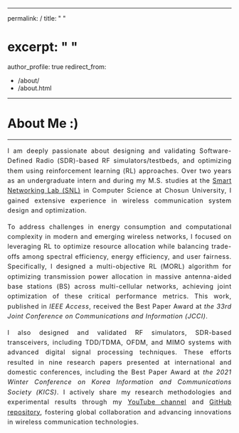 <!-- ---
permalink: /
title: " "
# excerpt: " "
author_profile: true
redirect_from: 
  - /about/
  - /about.html
---

<h1>About Me :&#41;</h1>
------
I am deeply passionate about designing and validating Software-Defined Radio (SDR)-based RF simulators/testbeds, and optimizing them using reinforcement learning (RL) approaches. Over two years as an undergraduate intern and during my M.S. studies at the <a href="https://sites.google.com/view/smart-networking/member" target="_blank" rel="noopener noreferrer">Smart Networking Lab (SNL)</a> in Computer Science at Chosun University, I gained extensive experience in wireless communication system design and optimization.

To address challenges in energy consumption and computational complexity in modern and emerging wireless networks, I focused on leveraging RL to optimize resource allocation while balancing trade-offs among spectral efficiency, energy efficiency, and user fairness. Specifically, I designed a multi-objective RL (MORL) algorithm for optimizing transmission power allocation in massive antenna-aided base stations (BS) across multi-cellular networks, achieving joint optimization of these critical performance metrics. This work, published in _IEEE Access_, received the Best Paper Award at _the 33rd Joint Conference on Communications and Information (JCCI)_.

I also designed and validated RF simulators, SDR-based transceivers, including TDD/TDMA, OFDM, and MIMO systems with advanced digital signal processing techniques. These efforts resulted in nine research papers presented at international and domestic conferences, including the Best Paper Award at _the 2021 Winter Conference on Korea Information and Communications Society (KICS)_. I actively share my research methodologies and experimental results through my <a href="https://www.youtube.com/channel/UCZI9JfPn_Nk6HVkl2aAj4xA" target="_blank" rel="noopener noreferrer">YouTube channel</a> and <a href="https://github.com/FIVEYOUNGWOO" target="_blank" rel="noopener noreferrer">GitHub repository</a>, fostering global collaboration and advancing innovations in wireless communication technologies. -->

---
permalink: /
title: " "
# excerpt: " "
author_profile: true
redirect_from: 
  - /about/
  - /about.html
---

<style>
  /* 텍스트 컨테이너 스타일 */
  .uniform-text {
    max-width: 800px;      /* 원하는 최대 너비 설정 */
    margin: 0 auto;        /* 중앙 정렬 */
    text-align: justify;   /* 양쪽 정렬로 문단 채우기 */
    letter-spacing: 0.05em;/* 자간 조절 (필요에 따라 값 조정) */
    line-height: 1.6;      /* 줄 간격 조정 */
  }
</style>

<h1>About Me :&#41;</h1>
<hr>

<div class="uniform-text">
I am deeply passionate about designing and validating Software-Defined Radio (SDR)-based RF simulators/testbeds, and optimizing them using reinforcement learning (RL) approaches. Over two years as an undergraduate intern and during my M.S. studies at the <a href="https://sites.google.com/view/smart-networking/member" target="_blank" rel="noopener noreferrer">Smart Networking Lab (SNL)</a> in Computer Science at Chosun University, I gained extensive experience in wireless communication system design and optimization.

To address challenges in energy consumption and computational complexity in modern and emerging wireless networks, I focused on leveraging RL to optimize resource allocation while balancing trade-offs among spectral efficiency, energy efficiency, and user fairness. Specifically, I designed a multi-objective RL (MORL) algorithm for optimizing transmission power allocation in massive antenna-aided base stations (BS) across multi-cellular networks, achieving joint optimization of these critical performance metrics. This work, published in _IEEE Access_, received the Best Paper Award at _the 33rd Joint Conference on Communications and Information (JCCI)_.

I also designed and validated RF simulators, SDR-based transceivers, including TDD/TDMA, OFDM, and MIMO systems with advanced digital signal processing techniques. These efforts resulted in nine research papers presented at international and domestic conferences, including the Best Paper Award at _the 2021 Winter Conference on Korea Information and Communications Society (KICS)_. I actively share my research methodologies and experimental results through my <a href="https://www.youtube.com/channel/UCZI9JfPn_Nk6HVkl2aAj4xA" target="_blank" rel="noopener noreferrer">YouTube channel</a> and <a href="https://github.com/FIVEYOUNGWOO" target="_blank" rel="noopener noreferrer">GitHub repository</a>, fostering global collaboration and advancing innovations in wireless communication technologies.
</div>

<!-- My research journey continues as I join <a href="https://hlklemove.com/eng/main.do" target="_blank" rel="noopener noreferrer">HL Klemove</a> in March 2025 to contribute to the advancement of autonomous driving solutions. -->